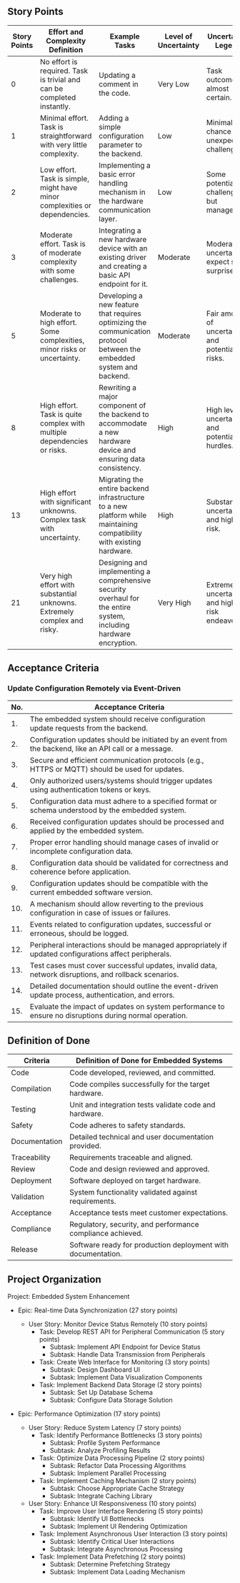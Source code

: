 ## Story Points

| Story Points | Effort and Complexity Definition                                           | Example Tasks                                                                                                              | Level of Uncertainty                 | Uncertainty Legend                              |
|--------------|-----------------------------------------------------------------------------|----------------------------------------------------------------------------------------------------------------------------|-------------------------------------|-------------------------------------------------|
| 0            | No effort is required. Task is trivial and can be completed instantly.    | Updating a comment in the code.                                                                                           | Very Low                            | Task outcome is almost certain.                |
| 1            | Minimal effort. Task is straightforward with very little complexity.      | Adding a simple configuration parameter to the backend.                                                                  | Low                                 | Minimal chance of unexpected challenges.       |
| 2            | Low effort. Task is simple, might have minor complexities or dependencies.| Implementing a basic error handling mechanism in the hardware communication layer.                                      | Low                                 | Some potential challenges but manageable.     |
| 3            | Moderate effort. Task is of moderate complexity with some challenges.     | Integrating a new hardware device with an existing driver and creating a basic API endpoint for it.                     | Moderate                            | Moderate uncertainty; expect some surprises.  |
| 5            | Moderate to high effort. Some complexities, minor risks or uncertainty.   | Developing a new feature that requires optimizing the communication protocol between the embedded system and backend.    | Moderate                            | Fair amount of uncertainty and potential risks. |
| 8            | High effort. Task is quite complex with multiple dependencies or risks.    | Rewriting a major component of the backend to accommodate a new hardware device and ensuring data consistency.          | High                                | High level of uncertainty and potential hurdles.|
| 13           | High effort with significant unknowns. Complex task with uncertainty.      | Migrating the entire backend infrastructure to a new platform while maintaining compatibility with existing hardware. | High                                | Substantial uncertainty and high risk.        |
| 21           | Very high effort with substantial unknowns. Extremely complex and risky.   | Designing and implementing a comprehensive security overhaul for the entire system, including hardware encryption.     | Very High                           | Extremely uncertain and high-risk endeavor.   |


## Acceptance Criteria
### Update Configuration Remotely via Event-Driven

| No. | Acceptance Criteria                                                                                          |
|-----|------------------------------------------------------------------------------------------------------------|
| 1.  | The embedded system should receive configuration update requests from the backend.                      |
| 2.  | Configuration updates should be initiated by an event from the backend, like an API call or a message.   |
| 3.  | Secure and efficient communication protocols (e.g., HTTPS or MQTT) should be used for updates.          |
| 4.  | Only authorized users/systems should trigger updates using authentication tokens or keys.             |
| 5.  | Configuration data must adhere to a specified format or schema understood by the embedded system.      |
| 6.  | Received configuration updates should be processed and applied by the embedded system.                 |
| 7.  | Proper error handling should manage cases of invalid or incomplete configuration data.                |
| 8.  | Configuration data should be validated for correctness and coherence before application.                |
| 9.  | Configuration updates should be compatible with the current embedded software version.                 |
| 10. | A mechanism should allow reverting to the previous configuration in case of issues or failures.       |
| 11. | Events related to configuration updates, successful or erroneous, should be logged.                    |
| 12. | Peripheral interactions should be managed appropriately if updated configurations affect peripherals.   |
| 13. | Test cases must cover successful updates, invalid data, network disruptions, and rollback scenarios.   |
| 14. | Detailed documentation should outline the event-driven update process, authentication, and errors.    |
| 15. | Evaluate the impact of updates on system performance to ensure no disruptions during normal operation. |


## Definition of Done

| Criteria     | Definition of Done for Embedded Systems                              |
|--------------|--------------------------------------------------------------------|
| Code         | Code developed, reviewed, and committed.                            |
| Compilation  | Code compiles successfully for the target hardware.                |
| Testing      | Unit and integration tests validate code and hardware.             |
| Safety       | Code adheres to safety standards.                                   |
| Documentation| Detailed technical and user documentation provided.                |
| Traceability | Requirements traceable and aligned.                                |
| Review       | Code and design reviewed and approved.                              |
| Deployment   | Software deployed on target hardware.                               |
| Validation   | System functionality validated against requirements.               |
| Acceptance   | Acceptance tests meet customer expectations.                        |
| Compliance   | Regulatory, security, and performance compliance achieved.         |
| Release      | Software ready for production deployment with documentation.      |


## Project Organization

Project: Embedded System Enhancement

- Epic: Real-time Data Synchronization (27 story points)
  - User Story: Monitor Device Status Remotely (10 story points)
    - Task: Develop REST API for Peripheral Communication (5 story points)
      - Subtask: Implement API Endpoint for Device Status
      - Subtask: Handle Data Transmission from Peripherals
    - Task: Create Web Interface for Monitoring (3 story points)
      - Subtask: Design Dashboard UI
      - Subtask: Implement Data Visualization Components
    - Task: Implement Backend Data Storage (2 story points)
      - Subtask: Set Up Database Schema
      - Subtask: Configure Data Storage Solution
      
- Epic: Performance Optimization (17 story points)
  - User Story: Reduce System Latency (7 story points)
    - Task: Identify Performance Bottlenecks (3 story points)
      - Subtask: Profile System Performance
      - Subtask: Analyze Profiling Results
    - Task: Optimize Data Processing Pipeline (2 story points)
      - Subtask: Refactor Data Processing Algorithms
      - Subtask: Implement Parallel Processing
    - Task: Implement Caching Mechanism (2 story points)
      - Subtask: Choose Appropriate Cache Strategy
      - Subtask: Integrate Caching Library
  - User Story: Enhance UI Responsiveness (10 story points)
    - Task: Improve User Interface Rendering (5 story points)
      - Subtask: Identify UI Bottlenecks
      - Subtask: Implement UI Rendering Optimization
    - Task: Implement Asynchronous User Interaction (3 story points)
      - Subtask: Identify Critical User Interactions
      - Subtask: Integrate Asynchronous Processing
    - Task: Implement Data Prefetching (2 story points)
      - Subtask: Determine Prefetching Strategy
      - Subtask: Implement Data Loading Mechanism
